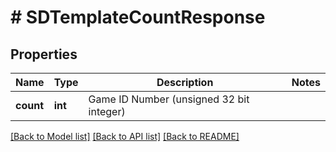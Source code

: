 # # SDTemplateCountResponse

## Properties

Name | Type | Description | Notes
------------ | ------------- | ------------- | -------------
**count** | **int** | Game ID Number (unsigned 32 bit integer) |

[[Back to Model list]](../../README.md#models) [[Back to API list]](../../README.md#endpoints) [[Back to README]](../../README.md)
